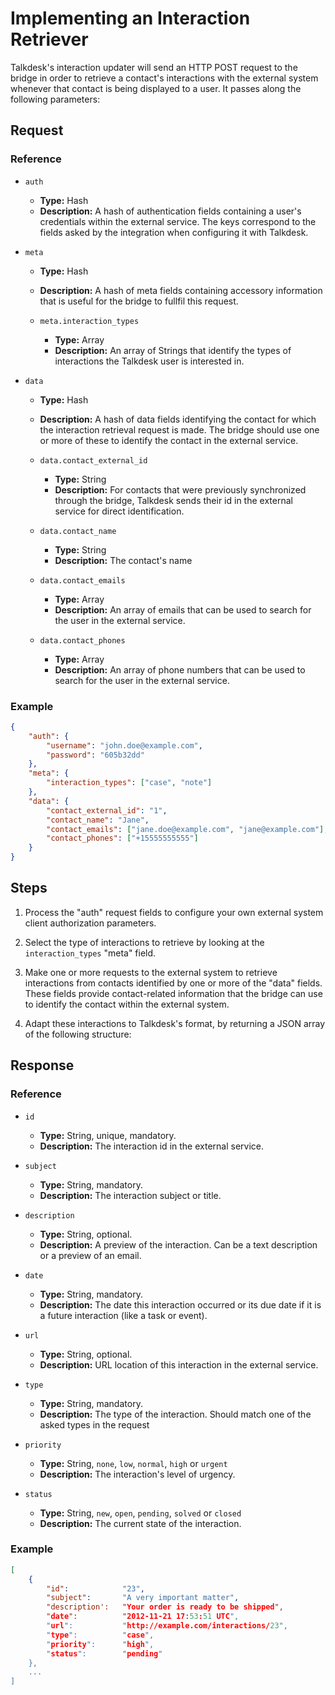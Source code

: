 # Implementing an Interaction Retriever

Talkdesk's interaction updater will send an HTTP POST request to the bridge in order to retrieve a contact's interactions with the external system whenever that contact is being displayed to a user. It passes along the following parameters:

## Request

### Reference

* `auth`
    * **Type:** Hash
    * **Description:** A hash of authentication fields containing a user's credentials within the external service. The keys correspond to the fields asked by the integration when configuring it with Talkdesk.

* `meta`
    * **Type:** Hash
    * **Description:** A hash of meta fields containing accessory information that is useful for the bridge to fullfil this request.

    * `meta.interaction_types`
        * **Type:** Array
        * **Description:** An array of Strings that identify the types of interactions the Talkdesk user is interested in.

* `data`
    * **Type:** Hash
    * **Description:** A hash of data fields identifying the contact for which the interaction retrieval request is made. The bridge should use one or more of these to identify the contact in the external service.

    * `data.contact_external_id`
        * **Type:** String
        * **Description:** For contacts that were previously synchronized through the bridge, Talkdesk sends their id in the external service for direct identification.

    * `data.contact_name`
        * **Type:** String
        * **Description:** The contact's name

    * `data.contact_emails`
        * **Type:** Array
        * **Description:** An array of emails that can be used to search for the user in the external service.

    * `data.contact_phones`
        * **Type:** Array
        * **Description:** An array of phone numbers that can be used to search for the user in the external service.

### Example

```json
{
    "auth": {
        "username": "john.doe@example.com",
        "password": "605b32dd"
    },
    "meta": {
        "interaction_types": ["case", "note"]
    },
    "data": {
        "contact_external_id": "1",
        "contact_name": "Jane",
        "contact_emails": ["jane.doe@example.com", "jane@example.com"],
        "contact_phones": ["+15555555555"]
    }
}
```

## Steps

1. Process the "auth" request fields to configure your own external system client authorization parameters.

2. Select the type of interactions to retrieve by looking at the `interaction_types` "meta" field.

3. Make one or more requests to the external system to retrieve interactions from contacts identified by one or more of the "data" fields. These fields provide contact-related information that the bridge can use to identify the contact within the external system.

4. Adapt these interactions to Talkdesk's format, by returning a JSON array of the following structure:

## Response

### Reference

* `id`
    * **Type:** String, unique, mandatory.
    * **Description:** The interaction id in the external service.

* `subject`
    * **Type:** String, mandatory.
    * **Description:** The interaction subject or title.

* `description`
    * **Type:** String, optional.
    * **Description:** A preview of the interaction. Can be a text description or a preview of an email.

* `date`
    * **Type:** String, mandatory.
    * **Description:** The date this interaction occurred or its due date if it is a future interaction (like a task or event).

* `url`
    * **Type:** String, optional.
    * **Description:** URL location of this interaction in the external service.

* `type`
    * **Type:** String, mandatory.
    * **Description:** The type of the interaction. Should match one of the asked types in the request

* `priority`
    * **Type:** String, `none`, `low`, `normal`, `high` or `urgent`
    * **Description:** The interaction's level of urgency.

* `status`
    * **Type:** String, `new`, `open`, `pending`, `solved` or `closed`
    * **Description:** The current state of the interaction.

### Example

```json
[
    {
        "id":            "23",
        "subject":       "A very important matter",
        "description':   "Your order is ready to be shipped",
        "date":          "2012-11-21 17:53:51 UTC",
        "url":           "http://example.com/interactions/23",
        "type":          "case",
        "priority":      "high",
        "status":        "pending"
    },
    ...
]
```
